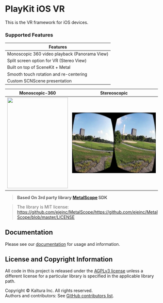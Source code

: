 # PlayKit iOS VR

This is the VR framework for iOS devices.

### Supported Features

| Features
|---------
| Monoscopic 360 video playback (Panorama View)
| Split screen option for VR (Stereo View)
| Built on top of SceneKit + Metal
| Smooth touch rotation and re-centering
| Custom SCNScene presentation

Monoscopic-360             |  Stereoscopic
:-------------------------:|:-------------------------:
<img src="docs/Resources/panorama-preview.gif" width="200" height="300">  |  <img src="docs/Resources/StereoView.png" width="300" height="200">

> **Based On 3rd party library [MetalScope](https://github.com/ejeinc/MetalScope) SDK**

> The library is MIT license:
> https://github.com/ejeinc/MetalScope/https://github.com/ejeinc/MetalScope/blob/master/LICENSE

## Documentation  

Please see our [documentation](https://kaltura.github.io/playkit-ios-vr/) for usage and information.

## License and Copyright Information  

All code in this project is released under the [AGPLv3 license](http://www.gnu.org/licenses/agpl-3.0.html) unless a different license for a particular library is specified in the applicable library path.   

Copyright © Kaltura Inc. All rights reserved.   
Authors and contributors: See [GitHub contributors list](https://github.com/kaltura/playkit-ios-vr/graphs/contributors).
